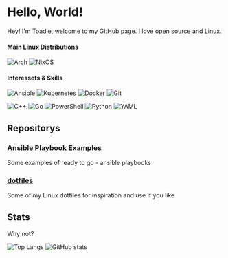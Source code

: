 # Hello, World!
Hey! I'm Toadie, welcome to my GitHub page. I love open source and Linux. 

#### Main Linux Distributions
![Arch](https://img.shields.io/badge/Arch%20Linux-1793D1?logo=arch-linux&logoColor=fff&style=for-the-badge) ![NixOS](https://img.shields.io/badge/NIXOS-5277C3.svg?style=for-the-badge&logo=NixOS&logoColor=white)

#### Interessets & Skills
![Ansible](https://img.shields.io/badge/ansible-%231A1918.svg?style=for-the-badge&logo=ansible&logoColor=white) ![Kubernetes](https://img.shields.io/badge/kubernetes-%23326ce5.svg?style=for-the-badge&logo=kubernetes&logoColor=white) ![Docker](https://img.shields.io/badge/docker-%230db7ed.svg?style=for-the-badge&logo=docker&logoColor=white) ![Git](https://img.shields.io/badge/git-%23F05033.svg?style=for-the-badge&logo=git&logoColor=white)

![C++](https://img.shields.io/badge/c++-%2300599C.svg?style=for-the-badge&logo=c%2B%2B&logoColor=white) ![Go](https://img.shields.io/badge/go-%2300ADD8.svg?style=for-the-badge&logo=go&logoColor=white) ![PowerShell](https://img.shields.io/badge/PowerShell-%235391FE.svg?style=for-the-badge&logo=powershell&logoColor=white) ![Python](https://img.shields.io/badge/python-3670A0?style=for-the-badge&logo=python&logoColor=ffdd54) ![YAML](https://img.shields.io/badge/yaml-%23ffffff.svg?style=for-the-badge&logo=yaml&logoColor=151515)

## Repositorys
### [Ansible Playbook Examples](https://github.com/mrtoadie/ansible-playbooks)
Some examples of ready to go - ansible playbooks
### [dotfiles](https://github.com/mrtoadie/dotfiles)
Some of my Linux dotfiles for inspiration and use if you like

## Stats
Why not?

![Top Langs](https://github-readme-stats.vercel.app/api/top-langs/?username=mrtoadie&size_weight=0.5&count_weight=0.5)
![GitHub stats](https://github-readme-stats.vercel.app/api?username=mrtoadie&show_icons=true) 

